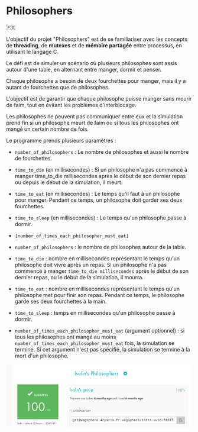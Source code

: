 # Philosophers

🇫🇷

L'objectif du projet "Philosophers" est de se familiariser avec les concepts de __threading__, de __mutexes__ et de __mémoire partagée__ entre processus, en utilisant le langage C.

Le défi est de simuler un scénario où plusieurs philosophes sont assis autour d'une table, en alternant entre manger, dormir et penser.

Chaque philosophe a besoin de deux fourchettes pour manger, mais il y a autant de fourchettes que de philosophes.

L'objectif est de garantir que chaque philosophe puisse manger sans mourir de faim, tout en évitant les problèmes d'interblocage.

Les philosophes ne peuvent pas communiquer entre eux et la simulation prend fin si un philosophe meurt de faim ou si tous les philosophes ont mangé un certain nombre de fois.

Le programme prends plusieurs paramètres :

* `number_of_philosophers` : Le nombre de philosophes et aussi le nombre de fourchettes.
* `time_to_die` (en millisecondes) : Si un philosophe n'a pas commencé à manger time_to_die millisecondes après le début de son dernier repas ou depuis le début de la simulation, il meurt.
* `time_to_eat` (en millisecondes) : Le temps qu'il faut à un philosophe pour manger. Pendant ce temps, un philosophe doit garder ses deux fourchettes.
* `time_to_sleep` (en millisecondes) : Le temps qu'un philosophe passe à dormir.
* `[number_of_times_each_philosopher_must_eat]` 

* `number_of_philosophers` : le nombre de philosophes autour de la table.
* `time_to_die` : nombre en millisecondes représentant le temps qu'un philosophe doit vivre après un repas. Si un philosophe n'a pas commencé à manger `time_to_die millisecondes` après le début de son dernier repas, ou le début de la simulation, il mourra.
* `time_to_eat` : nombre en millisecondes représentant le temps qu'un philosophe met pour finir son repas. Pendant ce temps, le philosophe garde ses deux fourchettes à la main.
* `time_to_sleep` : temps en millisecondes qu'un philosophe passe à dormir.
* `number_of_times_each_philosopher_must_eat` (argument optionnel) : si tous les philosophes ont mangé au moins `number_of_times_each_philosopher_must_eat` fois, la simulation se termine. Si cet argument n'est pas spécifié, la simulation se termine à la mort d'un philosophe.

![Rating](rating.png)
